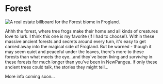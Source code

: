 # Forest

![A real estate billboard for the Forest biome in Frogland. ](https://imgur.com/R2iV6Ho.jpg)

Ahhh the forest, where tree frogs make their home and all kinds of creatures love to lurk. I think this one is my favorite (if I had to choose!). Within these massive ancient forests and secrets around every turn, it's easy to get carried away into the magical side of Frogland. But be warned - though it may seem quiet and peaceful under the leaves, there's more to these forests than what meets the eye...and they've been living and _surviving_ in these forests for much longer than you've been in NewPangea. If only these ancient trees could talk, the stories they might tell...

More info coming soon...
